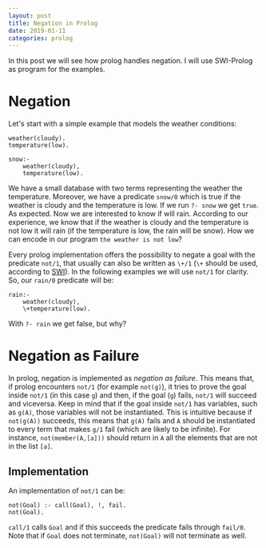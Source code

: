 ```yaml
---
layout: post
title: Negation in Prolog
date: 2019-01-11
categories: prolog
---
```

In this post we will see how prolog handles negation. I will use SWI-Prolog as program for the examples.

# Negation
Let's start with a simple example that models the weather conditions:
```
weather(cloudy).
temperature(low).

snow:-
    weather(cloudy),
    temperature(low).
```
We have a small database with two terms representing the weather the temperature. Moreover, we have a predicate `snow/0` which is true if the weather is cloudy and the temperature is low. If we run `?- snow` we get `true`. As expected. 
Now we are interested to know if will rain. 
According to our experience, we know that if the weather is cloudy and the temperature is not low it will rain (if the temperature is low, the rain will be snow). How we can encode in our program `the weather is not low`?

Every prolog implementation offers the possibility to negate a goal with the predicate `not/1`, that usually can also be written as `\+/1` (`\+` should be used, according to [SWI](https://www.swi-prolog.org/pldoc/doc_for?object=not/1)). 
In the following examples we will use `not/1` for clarity.
So, our `rain/0` predicate will be: 
```
rain:-
    weather(cloudy),
    \+temperature(low).
```
With `?- rain` we get false, but why?

# Negation as Failure
In prolog, negation is implemented as *negation as failure*. 
This means that, if prolog encounters `not/1` (for example `not(g)`), it tries to prove the goal inside `not/1` (in this case `g`) and then, if the goal (`g`) fails, `not/1` will succeed and viceversa. 
Keep in mind that if the goal inside `not/1` has variables, such as `g(A)`, those variables will not be instantiated. This is intuitive because if `not(g(A))` succeeds, this means that `g(A)` fails and `A` should be instantiated to every term that makes `g/1` fail (which are likely to be infinite). 
For instance, `not(member(A,[a]))` should return in `A` all the elements that are not in the list `[a]`. 

## Implementation
An implementation of `not/1` can be:
```
not(Goal) :- call(Goal), !, fail.
not(Goal).
```
`call/1` calls `Goal` and if this succeeds the predicate fails through `fail/0`. Note that if `Goal` does not terminate, `not(Goal)` will not terminate as well.